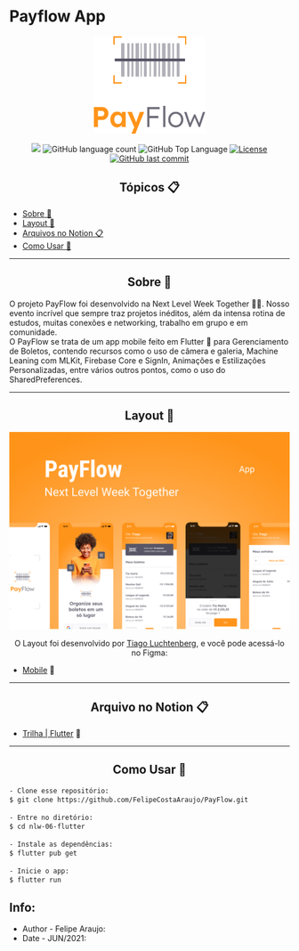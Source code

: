 # Payflow App

<p align="center">
  <img alt="PayFlow" src=".github/payflow-logo.png" width="200px">
</p>

<p align="center">
  <img src="https://img.shields.io/badge/made%20by-Felipe%20Araujo-81D4FA?style=flat-square">
  <img alt="GitHub language count" src="https://img.shields.io/github/languages/count/FelipeCostaAraujo/PayFlow?color=81D4FA&style=flat-square">
  <img alt="GitHub Top Language" src="https://img.shields.io/github/languages/top/FelipeCostaAraujo/PayFlow?color=81D4FA&style=flat-square">
  <a href="https://opensource.org/licenses/MIT">
    <img alt="License" src="https://img.shields.io/badge/license-MIT-81D4FA?style=flat-square">
  </a>
  <a href="https://github.com/FelipeCostaAraujo/PayFlow/commits/main">
    <img alt="GitHub last commit" src="https://img.shields.io/github/last-commit/FelipeCostaAraujo/PayFlow?color=81D4FA&style=flat-square">
  </a>
</p>

<h2 align="center">Tópicos 📋</h2>

   <p>
   
   - [Sobre 📖](#sobre-)
   - [Layout 🎨](#layout-)
   - [Arquivos no Notion 📋](#arquivo-no-notion-)
   - [Como Usar 🤔](#como-usar-)

   </p>

---

<h2 align="center">Sobre 📖</h2>
   
<p>
   O projeto PayFlow foi desenvolvido na Next Level Week Together 💜💚. Nosso evento incrível que sempre traz projetos inéditos, além da intensa rotina de estudos, muitas conexões e networking, trabalho em grupo e em comunidade. <br>
   O PayFlow se trata de um app mobile feito em Flutter 💙 para Gerenciamento de Boletos, contendo recursos como o uso de câmera e galeria, Machine Leaning com MLKit, Firebase Core e SignIn, Animações e Estilizações Personalizadas, entre vários outros pontos, como o uso do SharedPreferences. <br>
</p>

---

<h2 align="center">Layout 🎨</h2>

   <p align="center">
      <img alt="PayFlow" title="PayFlow" src=".github/capa.png" />
   </p>

   <p align="center">
      O Layout foi desenvolvido por <a href="https://instagram.com/tiagoluchtenberg">Tiago Luchtenberg</a>, e você pode acessá-lo no Figma:
   
   - <a href="https://www.figma.com/file/kLK7FYnWKMoN68sQXcSniu/PayFlow">Mobile</a> 📱
   </p>

---

<h2 align="center">Arquivo no Notion 📋</h2>

- [Trilha | Flutter](https://www.notion.so/NLW-Together-Conte-dos-complementares-ae22125e899549efb2d4e360b5ee5ca3) 🚀

---

<h2 align="center">Como Usar 🤔</h2>

   ```
   - Clone esse repositório:
   $ git clone https://github.com/FelipeCostaAraujo/PayFlow.git

   - Entre no diretório:
   $ cd nlw-06-flutter

   - Instale as dependências:
   $ flutter pub get

   - Inicie o app: 
   $ flutter run
   ```


##  Info:
- Author - Felipe Araujo:
- Date - JUN/2021:
